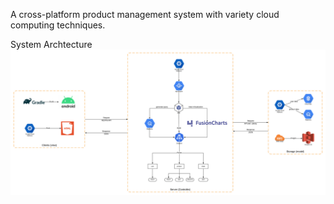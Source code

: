 A cross-platform product management system with variety cloud computing techniques.

System Archtecture
![System Architecture](https://github.com/dhx2261/ProductManageSystem/blob/master/System%20Architecture%20(1).png)

